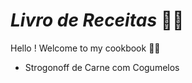 # 	_Livro de Receitas_ :man_cook:

Hello ! Welcome to my cookbook :man_cook:

- Strogonoff de Carne com Cogumelos

